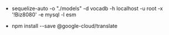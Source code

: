 - sequelize-auto -o "./models" -d vocadb -h localhost -u root -x '!Biz8080' -e mysql -l esm

- npm install --save @google-cloud/translate
